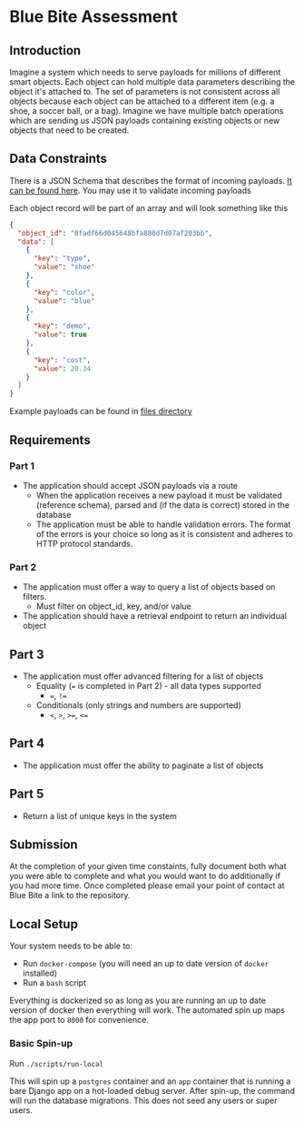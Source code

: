 # Blue Bite Assessment

## Introduction

Imagine a system which needs to serve payloads for millions of different smart objects. Each object can hold multiple data parameters describing the object it's attached to. The set of parameters is not consistent across all objects because each object can be attached to a different item (e.g. a shoe, a soccer ball, or a bag). Imagine we have multiple batch operations which are sending us JSON payloads containing existing objects or new objects that need to be created.

## Data Constraints

There is a JSON Schema that describes the format of incoming payloads. [It can be found  here](files/schema.json). You may use it to validate incoming payloads

Each object record will be part of an array and will look something like this
```json
{
  "object_id": "0fadf66d045648bfa880d7d07af203bb",
  "data": [
    {
      "key": "type",
      "value": "shoe"
    },
    {
      "key": "color",
      "value": "blue"
    },
    {
      "key": "demo",
      "value": true
    },
    {
      "key": "cost",
      "value": 20.34
    }
  ]
}
```

Example payloads can be found in [files directory](files)

## Requirements

### Part 1

* The application should accept JSON payloads via a route
    * When the application receives a new payload it must be validated (reference schema), parsed and (if the data is correct) stored in the database
    * The application must be able to handle validation errors. The format of the errors is your choice so long as it is consistent and adheres to HTTP protocol standards.

### Part 2
* The application must offer a way to query a list of objects based on filters.
    * Must filter on object_id, key, and/or value
* The application should have a retrieval endpoint to return an individual object

## Part 3
* The application must offer advanced filtering for a list of objects
    * Equality (`=` is completed in Part 2) - all data types supported
      * `=`, `!=`
    * Conditionals (only strings and numbers are supported)
      * `<`, `>`, `>=`, `<=`
## Part 4
* The application must offer the ability to paginate a list of objects

## Part 5
* Return a list of unique keys in the system

## Submission

At the completion of your given time constaints, fully document both what you were able to complete and what you would want to do additionally if you had more time. Once completed please email your point of contact at Blue Bite a link to the repository.

## Local Setup

Your system needs to be able to:
 - Run `docker-compose` (you will need an up to date version of `docker` installed)
 - Run a `bash` script

Everything is dockerized so as long as you are running an up to date version of docker
then everything will work. The automated spin up maps the app port to `8000` for
convenience.

### Basic Spin-up

Run `./scripts/run-local`

This will spin up a `postgres` container and an `app` container that is running a bare
Django app on a hot-loaded debug server. After spin-up, the command will run the database
migrations. This does not seed any users or super users.

